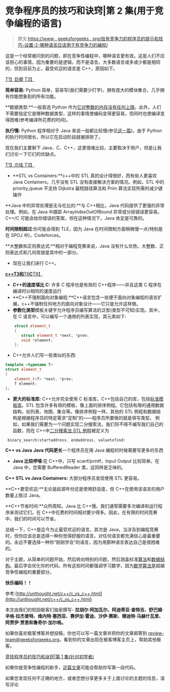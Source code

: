 # 竞争程序员的技巧和诀窍|第 2 集(用于竞争编程的语言)

> 原文:[https://www . geeksforgeeks . org/给有竞争力的程序员的提示和技巧-设置-2-哪种语言应该用于有竞争力的编程/](https://www.geeksforgeeks.org/tips-and-tricks-for-competitive-programmers-set-2-which-language-should-be-used-for-competitive-programming/)

这是一个经常被问到的问题，即在竞争性编程中，哪种语言更有效。这是人们不应该担心的事情，因为重要的是逻辑，而不是语言。大多数语言或多或少都是相同的，但到目前为止，最受欢迎的语言是 C++，原因如下。

[T1】巨蟒 T3】](https://www.geeksforgeeks.org/python/)

**简单容易:** Python 简单，容易写(我们需要少打字)，拥有庞大的模块集合，几乎拥有你能想象到的所有功能。

**数据类型:**一般首选 Python 作为[它对整数的内存没有任何上限](https://www.geeksforgeeks.org/what-is-maximum-possible-value-of-an-integer-in-python/)。此外，人们不需要指定它是哪种数据类型，这样的事情使编码变得更容易，但同时也使编译变得困难(参考编译所花费的时间)。

**执行慢:** Python 程序相对于 Java 来说一般都比较慢(参见[这一篇](https://www.python.org/doc/essays/comparisons/))。由于 Python 的执行时间很长，所以它在启动阶段就被排除了。

现在我们主要剩下 Java、C、C++，这里很难比较，主要取决于用户，但是让我们讨论一下它们的优缺点。

[T1】爪哇 T3】](https://www.geeksforgeeks.org/java/)

*   **STL vs Containers:**c++中的 STL 真的设计得很好，而有些人更喜欢 Java Containers。几乎没有 STL 没有直接解决方案的情况。例如，STL 中的 priority_queue 不支持 Dijkstra 最短路径算法和 Prim 算法实现所需的减少键操作

**Java 中的异常处理是无与伦比的:**与 C++相比，Java 代码提供了更强的异常处理。例如，在 Java 中跟踪 ArrayIndexOutOfBound 异常或分段错误更容易。C++/C 可能会给你错误的答案，但在这种情况下，Java 肯定是可靠的。

**时间限制超过**:你可能会得到 TLE，因为 Java 在时间限制方面稍微慢一点(特别是在 SPOJ 中)，Codeforces。

**大整数和正则表达式:**相对于编程竞赛来说，Java 没有什么优势。大整数、正则表达式和几何库就是其中的一部分。

*   现在让我们进行 C++。

[**c++**T3**和**T6**C**T9】](https://www.geeksforgeeks.org/c-plus-plus/)

*   **C++的速度堪比 C:** 许多 C 程序也是有效的 C++程序——并且这类 C 程序在编译时以相同的速度运行
*   **C++不强制面向对象编程:**C++语言包含一些便于面向对象编程的语言扩展，c++不强制任何地方的面向对象设计——它只是允许这样做。
*   **参数化类型**模板关键字允许程序员编写算法的泛型(类型不可知)实现。其中，在 C 语言中，可以编写一个通用的列表实现，其元素如下:

```cpp
    struct element_t 
    {
       struct element_t *next, *prev;
       void *element;
    };
```

*   C++允许人们写一些类似的东西:

```cpp
template <typename T>
struct element_t 
{
    element_t<T> *next, *prev;
    T element;
};
```

*   **更大的标准库:** C++允许完全使用 C 标准库，C++包括自己的库，包括[标准模板库](http://geeksquiz.com/the-c-standard-template-library-stl/)。STL 包含许多有用的模板，像上面的排序例程。它包括有用的通用数据结构，如列表、地图、集合等。像排序例程一样，其他的 STL 例程和数据结构是根据程序员的特定需求“定制”的——程序员所要做的就是填写类型。
    例如，如果我们需要为一个问题实现二分搜索法，我们将不得不编写我们自己的函数，而在 C++中[二分搜索法 STL 例程](http://geeksquiz.com/binary-search-algorithms-the-c-standard-template-library-stl/)被定义为

```cpp
 binary_search(startaddress, endaddress, valuetofind)
```

**C++ vs Java**
**Java 代码更长**一个程序员在用 Java 编程的时候需要写更多的东西

*   **Java 比较啰嗦**:在 C++中，只写 scanf/printf，Input Output 比较简单。在 Java 中，您需要 BufferedReader 类，这同样是乏味的。

**C++ STL vs Java Containers:** 大部分程序员发现使用 STL 更容易。

**C++更受欢迎:**无论是起源年份还是使用舒适度，但 C++在使用该语言的用户数量上胜过 Java。

**C++节省时间:**众所周知，Java 比 C++慢。我们通常需要多次编译和运行程序来测试它们。在 C++中花费的时间相对要少得多。因此，在有限的时间竞赛中，我们的时间可以节省。

总结一下，C++是迄今为止最受欢迎的语言，其次是 Java，当涉及到编程竞赛时，但你应该总是选择一种你觉得舒服的语言。对任何语言都充满信心是最重要的。永远不要选择一种你“刚刚学会”的语言，因为用那种语言表达自己是很困难的。

对于主题，从简单的问题开始，然后转向特别的问题，然后涵盖标准[算法](https://www.geeksforgeeks.org/fundamentals-of-algorithms/)和[数据结构](https://www.geeksforgeeks.org/data-structures/)。最后学会优化你的代码。所有这些时间都强调学习数学，因为[数学算法](https://www.geeksforgeeks.org/fundamentals-of-algorithms/#MathematicalAlgorithms)是超越竞争性编程的重要部分。

**快乐编码！！**

参考:[http://unthought.net/c++/c_vs_c++.html](http://unthought.net/c++/c_vs_c++.html)

本文由我们的校园极客们独家撰写- **拉胡尔·阿加瓦尔、阿迪蒂亚·查特吉、舒巴姆·辛格·拉杰普特、维内特·塞西亚、赛伊加·雷迪、沙伊·赛斯、穆迪特·马赫什瓦里、阿贾伊·贾恩和鲁奇尔·加尔格。**

如果你喜欢极客博客并想投稿，你也可以写一篇文章并把你的文章邮寄到 review-team@geeksforgeeks.org。看到你的文章出现在极客博客主页上，帮助其他极客。

[竞技程序员的技巧和诀窍|第 1 集(针对初学者)](https://www.geeksforgeeks.org/tips-and-tricks-for-competitive-programmers-set-1-for-beginners/)

如果你是竞争性编程的新手，[这篇文章](https://www.geeksforgeeks.org/how-to-begin-with-competitive-programming/)可能会帮助你写第一段代码。

如果您发现任何不正确的地方，或者您想分享更多关于上面讨论的主题的信息，请写评论
